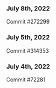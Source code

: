 ### July 8th, 2022

Commit #272299

### July 5th, 2022

Commit #314353


### July 4th, 2022

Commit #72281
